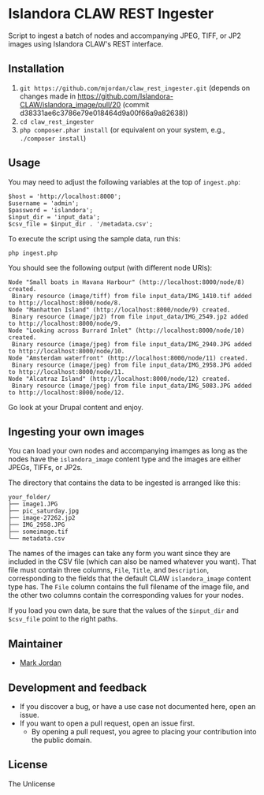 # Islandora CLAW REST Ingester

Script to ingest a batch of nodes and accompanying JPEG, TIFF, or JP2 images using Islandora CLAW's REST interface.

## Installation

1. `git https://github.com/mjordan/claw_rest_ingester.git` (depends on changes made in https://github.com/Islandora-CLAW/islandora_image/pull/20 (commit d38331ae6c3786e79e018464d9a00f66a9a82638))
1. `cd claw_rest_ingester`
1. `php composer.phar install` (or equivalent on your system, e.g., `./composer install`)

## Usage

You may need to adjust the following variables at the top of `ingest.php`:

```
$host = 'http://localhost:8000';
$username = 'admin';
$password = 'islandora';
$input_dir = 'input_data';
$csv_file = $input_dir . '/metadata.csv';
```

To execute the script using the sample data, run this:

`php ingest.php`

You should see the following output (with different node URIs):

```
Node "Small boats in Havana Harbour" (http://localhost:8000/node/8) created.
 Binary resource (image/tiff) from file input_data/IMG_1410.tif added to http://localhost:8000/node/8.
Node "Manhatten Island" (http://localhost:8000/node/9) created.
 Binary resource (image/jp2) from file input_data/IMG_2549.jp2 added to http://localhost:8000/node/9.
Node "Looking across Burrard Inlet" (http://localhost:8000/node/10) created.
 Binary resource (image/jpeg) from file input_data/IMG_2940.JPG added to http://localhost:8000/node/10.
Node "Amsterdam waterfront" (http://localhost:8000/node/11) created.
 Binary resource (image/jpeg) from file input_data/IMG_2958.JPG added to http://localhost:8000/node/11.
Node "Alcatraz Island" (http://localhost:8000/node/12) created.
 Binary resource (image/jpeg) from file input_data/IMG_5083.JPG added to http://localhost:8000/node/12.
```

Go look at your Drupal content and enjoy.

## Ingesting your own images

You can load your own nodes and accompanying imamges as long as the nodes have the `islandora_image` content type and the images are either JPEGs, TIFFs, or JP2s.

The directory that contains the data to be ingested is arranged like this:

```
your_folder/
├── image1.JPG
├── pic_saturday.jpg
├── image-27262.jp2
├── IMG_2958.JPG
├── someimage.tif
└── metadata.csv
```

The names of the images can take any form you want since they are included in the CSV file (which can also be named whatever you want). That file must contain three columns, `File`, `Title`, and `Description`, corresponding to the fields that the default CLAW `islandora_image` content type has. The `File` column contains the full filename of the image file, and the other two columns contain the corresponding values for your nodes.

If you load you own data, be sure that the values of the `$input_dir` and `$csv_file` point to the right paths.

## Maintainer

* [Mark Jordan](https://github.com/mjordan)

## Development and feedback

* If you discover a bug, or have a use case not documented here, open an issue.
* If you want to open a pull request, open an issue first.
  * By opening a pull request, you agree to placing your contribution into the public domain.

## License

The Unlicense
